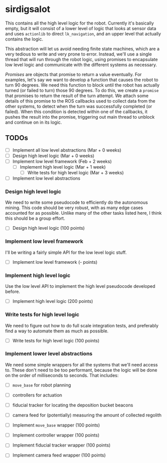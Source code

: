# sirdigsalot
This contains all the high level logic for the robot.
Currently it's basically empty, but it will consist of a lower level of logic that looks at sensor data and uses `actionlib` to direct `lk_navigation`, and an upper level that actually contains the logic.

This abstraction will let us avoid needing finite state machines, which are a very tedious to write and very prone to error.
Instead, we'll use a single thread that will run through the robot logic, using promises to encapsulate low level logic and communicate with the different systems as necessary.

_Promises_ are objects that promise to return a value eventually.
For examples, let's say we want to develop a function that causes the robot to turn 90 degrees.
We need this function to block until the robot has actually turned (or failed to turn) those 90 degrees.
To do this, we create a `promise` that promises to return the result of the turn attempt.
We attach some details of this promise to the ROS callbacks used to collect data from the other systems, to detect when the turn was successfully completed (or failed).
When this condition is detected within one of the callbacks, it pushes the result into the promise, triggering out main thread to unblock and continue on in its logic.

## TODOs
- [ ] Implement all low level abstractions (Mar + 0 weeks)
- [ ] Design high level logic (Mar + 0 weeks)
- [ ] Implement low level framework (Feb + 2 weeks)
  - [ ] Implement high level logic (Mar + 1 week)
    - [ ] Write tests for high level logic (Mar + 3 weeks)
- [ ] Implement low level abstractions

### Design high level logic
We need to write some pseudocode to efficiently do the autonomous mining.
This code should be very robust, with as many edge cases accounted for as possible.
Unlike many of the other tasks listed here, I think this should be a group effort.

- [ ] Design high level logic (100 points)

### Implement low level framework
I'll be writing a fairly simple API for the low level logic stuff.

- [ ] Implement low level framework (- points)

### Implement high level logic
Use the low level API to implement the high level pseudocode developed before.

- [ ] Implement high level logic (200 points)

### Write tests for high level logic
We need to figure out how to do full scale integration tests, and preferably find a way to automate them as much as possible.

- [ ] Write tests for high level logic (100 points)

### Implement lower level abstractions
We need some simple wrappers for all the systems that we'll need access to.
These don't need to be too performant, because the logic will be done on the order of milliseconds to seconds.
That includes:

- [ ] `move_base` for robot planning
- [ ] controllers for actuation
- [ ] fiducial tracker for locating the deposition bucket beacons
- [ ] camera feed for (potentially) measuring the amount of collected regolith

- [ ] Implement `move_base` wrapper (100 points)
- [ ] Implement controller wrapper (100 points)
- [ ] Implement fiducial tracker wrapper (100 points)
- [ ] Implement camera feed wrapper (100 points)
